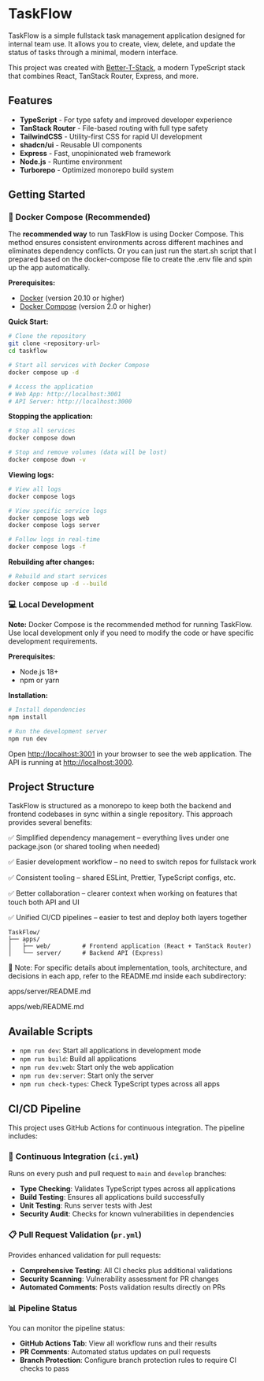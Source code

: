 # TaskFlow

TaskFlow is a simple fullstack task management application designed for internal team use. It allows you to create, view, delete, and update the status of tasks through a minimal, modern interface.

This project was created with [Better-T-Stack](https://github.com/AmanVarshney01/create-better-t-stack), a modern TypeScript stack that combines React, TanStack Router, Express, and more.

## Features

- **TypeScript** - For type safety and improved developer experience
- **TanStack Router** - File-based routing with full type safety
- **TailwindCSS** - Utility-first CSS for rapid UI development
- **shadcn/ui** - Reusable UI components
- **Express** - Fast, unopinionated web framework
- **Node.js** - Runtime environment
- **Turborepo** - Optimized monorepo build system

## Getting Started

### 🐳 Docker Compose (Recommended)

The **recommended way** to run TaskFlow is using Docker Compose. This method ensures consistent environments across different machines and eliminates dependency conflicts. Or you can just run the start.sh script that I prepared based on the docker-compose file to create the .env file and spin up the app automatically.

**Prerequisites:**
- [Docker](https://docs.docker.com/get-docker/) (version 20.10 or higher)
- [Docker Compose](https://docs.docker.com/compose/install/) (version 2.0 or higher)

**Quick Start:**
```bash
# Clone the repository
git clone <repository-url>
cd taskflow

# Start all services with Docker Compose
docker compose up -d

# Access the application
# Web App: http://localhost:3001
# API Server: http://localhost:3000
```

**Stopping the application:**
```bash
# Stop all services
docker compose down

# Stop and remove volumes (data will be lost)
docker compose down -v
```

**Viewing logs:**
```bash
# View all logs
docker compose logs

# View specific service logs
docker compose logs web
docker compose logs server

# Follow logs in real-time
docker compose logs -f
```

**Rebuilding after changes:**
```bash
# Rebuild and start services
docker compose up -d --build
```

### 💻 Local Development

**Note:** Docker Compose is the recommended method for running TaskFlow. Use local development only if you need to modify the code or have specific development requirements.

**Prerequisites:**
- Node.js 18+
- npm or yarn

**Installation:**
```bash
# Install dependencies
npm install

# Run the development server
npm run dev
```

Open [http://localhost:3001](http://localhost:3001) in your browser to see the web application.
The API is running at [http://localhost:3000](http://localhost:3000).



## Project Structure

TaskFlow is structured as a monorepo to keep both the backend and frontend codebases in sync within a single repository. This approach provides several benefits:

✅ Simplified dependency management – everything lives under one package.json (or shared tooling when needed)

✅ Easier development workflow – no need to switch repos for fullstack work

✅ Consistent tooling – shared ESLint, Prettier, TypeScript configs, etc.

✅ Better collaboration – clearer context when working on features that touch both API and UI

✅ Unified CI/CD pipelines – easier to test and deploy both layers together

```
TaskFlow/
├── apps/
│   ├── web/         # Frontend application (React + TanStack Router)
│   └── server/      # Backend API (Express)
```
📘 Note: For specific details about implementation, tools, architecture, and decisions in each app, refer to the README.md inside each subdirectory:

apps/server/README.md

apps/web/README.md

## Available Scripts

- `npm run dev`: Start all applications in development mode
- `npm run build`: Build all applications
- `npm run dev:web`: Start only the web application
- `npm run dev:server`: Start only the server
- `npm run check-types`: Check TypeScript types across all apps

## CI/CD Pipeline

This project uses GitHub Actions for continuous integration. The pipeline includes:

### 🔄 **Continuous Integration (`ci.yml`)**
Runs on every push and pull request to `main` and `develop` branches:
- **Type Checking**: Validates TypeScript types across all applications
- **Build Testing**: Ensures all applications build successfully
- **Unit Testing**: Runs server tests with Jest
- **Security Audit**: Checks for known vulnerabilities in dependencies

### 📋 **Pull Request Validation (`pr.yml`)**
Provides enhanced validation for pull requests:
- **Comprehensive Testing**: All CI checks plus additional validations
- **Security Scanning**: Vulnerability assessment for PR changes
- **Automated Comments**: Posts validation results directly on PRs

### 📊 **Pipeline Status**

You can monitor the pipeline status:
- **GitHub Actions Tab**: View all workflow runs and their results
- **PR Comments**: Automated status updates on pull requests
- **Branch Protection**: Configure branch protection rules to require CI checks to pass
